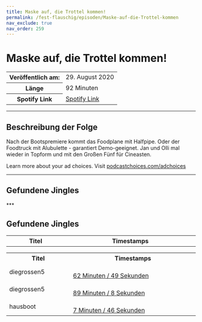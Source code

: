 ```yaml
---
title: Maske auf, die Trottel kommen!
permalink: /fest-flauschig/episoden/Maske-auf-die-Trottel-kommen
nav_exclude: true
nav_order: 259
---
```


# Maske auf, die Trottel kommen!
<table class="resp-table dcf-table dcf-table-responsive dcf-table-bordered dcf-table-striped dcf-w-100%">
                    <tbody>
                        <tr>
                            <th scope="row">Veröffentlich am:</th>
                            <td data-label="Veröffentlich am:">29. August 2020</td>
                        </tr>
                        <tr>
                            <th scope="row">Länge </th>
                            <td data-label="Länge ">92 Minuten</td>
                        </tr><tr>
                                <th scope="row">Spotify Link</th>
                                <td data-label="Spotify Link"><a href="https://open.spotify.com/episode/3IAVCz2VqtzZFMZj5yzk0t">Spotify Link</a></td>
                            </tr></tbody>
                </table>

***

## Beschreibung der Folge

<div>
<p>Nach der Bootspremiere kommt das Foodplane mit Halfpipe. Oder der Foodtruck mit Alubulette - garantiert Demo-geeignet. Jan und Olli mal wieder in Topform und mit den Großen Fünf für Cineasten.</p><p> </p><p>Learn more about your ad choices. Visit <a href="https://podcastchoices.com/adchoices">podcastchoices.com/adchoices</a></p>  
</div>

***

## Gefundene Jingles

<table style="display: table;">
                                    <tr>
                                        <th class="tableColumnTitle">Titel</th>
                                        <th class="tableColumnTimestamps">Timestamps</th>
                                    </tr>
                                    ***

## Gefundene Jingles

<table style="display: table;">
                                    <tr>
                                        <th class="tableColumnTitle">Titel</th>
                                        <th class="tableColumnTimestamps">Timestamps</th>
                                    </tr>
                                    <tr>
                                <td markdown="span"  class="tableColumnTitle">diegrossen5</td>
                                <td markdown="span" class="tableColumnTimestamps">
                                <br>
                                <a href="https://open.spotify.com/episode/3IAVCz2VqtzZFMZj5yzk0t?t=3769">
                                62 Minuten / 49 Sekunden</a>
                                </td></tr><tr>
                                <td markdown="span"  class="tableColumnTitle">diegrossen5</td>
                                <td markdown="span" class="tableColumnTimestamps">
                                <br>
                                <a href="https://open.spotify.com/episode/3IAVCz2VqtzZFMZj5yzk0t?t=5348">
                                89 Minuten / 8 Sekunden</a>
                                </td></tr><tr>
                                <td markdown="span"  class="tableColumnTitle">hausboot</td>
                                <td markdown="span" class="tableColumnTimestamps">
                                <br>
                                <a href="https://open.spotify.com/episode/3IAVCz2VqtzZFMZj5yzk0t?t=466">
                                7 Minuten / 46 Sekunden</a>
                                </td></tr></table>